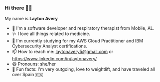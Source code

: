 ### Hi there 👋🏽 <br>
<p> My name is <strong>Layton Avery</strong></p>

- 🔭 I'm a software developer and respiratory therapist from Mobile, AL.
- 🩺 I love all things related to medicine. 
- 🌱 I'm currently studying for my AWS Cloud Practitioner and IBM Cybersecurity Analyst certifications.
- 📫 How to reach me: laytonavery5@gmail.com or https://www.linkedin.com/in/laytonavery/
- 😄 Pronouns: she/her
- 💫 Fun facts: I'm very outgoing, love to weightlift, and have traveled all over Spain :es:
